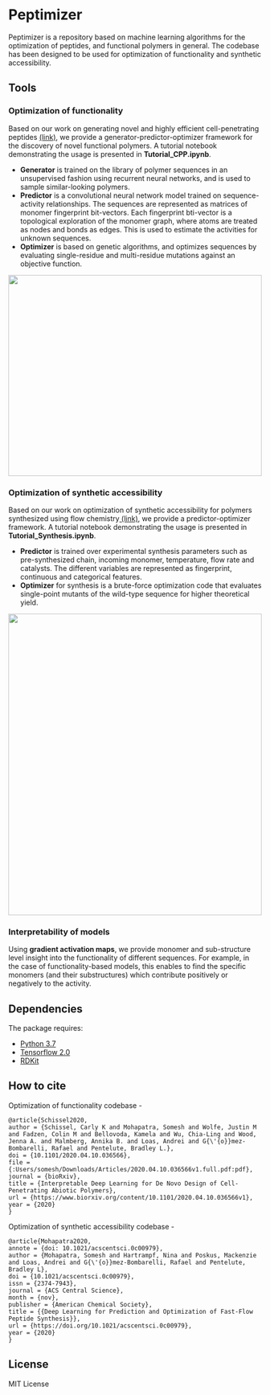 # Peptimizer

Peptimizer is a repository based on machine learning algorithms for the optimization of peptides, and functional polymers in general. The codebase has been designed to be used for optimization of functionality and synthetic accessibility.

## Tools
### Optimization of functionality
Based on our work on generating novel and highly efficient cell-penetrating peptides <a href='https://www.biorxiv.org/content/10.1101/2020.04.10.036566v1'> (link)</a>, we provide a generator-predictor-optimizer framework for the discovery of novel functional polymers. A tutorial notebook demonstrating the usage is presented in <b>Tutorial_CPP.ipynb</b>.<br> 
<ul>
  <li><b>Generator</b> is trained on the library of polymer sequences in an unsupervised fashion using recurrent neural networks, and is used to sample similar-looking polymers.</b> 
  <li><b>Predictor</b> is a convolutional neural network model trained on sequence-activity relationships. The sequences are represented as matrices of monomer fingerprint bit-vectors. Each fingerprint bti-vector is a topological exploration of the monomer graph, where atoms are treated as nodes and bonds as edges. This is used to estimate the activities for unknown sequences.</li>
  <li><b>Optimizer</b> is based on genetic algorithms, and optimizes sequences by evaluating single-residue and multi-residue mutations against an objective function.
</ul>

<img src="https://github.com/learningmatter-mit/peptimizer/blob/master/figures/CPP.svg" width="100%" height="400"><br>

### Optimization of synthetic accessibility
Based on our work on optimization of synthetic accessibility for polymers synthesized using flow chemistry<a href='https://doi.org/10.1021/acscentsci.0c00979'> (link)</a>, we provide a predictor-optimizer framework. A tutorial notebook demonstrating the usage is presented in <b>Tutorial_Synthesis.ipynb</b>.<br>
<ul>
  <li><b>Predictor</b> is trained over experimental synthesis parameters such as pre-synthesized chain, incoming monomer, temperature, flow rate and catalysts. The different variables are represented as fingerprint, continuous and categorical features.<br>
  <li><b>Optimizer</b> for synthesis is a brute-force optimization code that evaluates single-point mutants of the wild-type sequence for higher theoretical yield.<br>
</ul>

<img src="https://github.com/learningmatter-mit/peptimizer/blob/master/figures/Synthesis.svg" width="100%" height="600"><br>

### Interpretability of models
Using <b>gradient activation maps</b>, we provide monomer and sub-structure level insight into the functionality of different sequences. For example, in the case of functionality-based models, this enables to find the specific monomers (and their substructures) which contribute positively or negatively to the activity.

## Dependencies
The package requires:
* <a href='https://www.python.org/downloads/release/python-370/'>Python 3.7</a>
* <a href='https://www.tensorflow.org/'>Tensorflow 2.0</a>
* <a href='https://www.rdkit.org/'>RDKit </a>

## How to cite
Optimization of functionality codebase - 
```
@article{Schissel2020,
author = {Schissel, Carly K and Mohapatra, Somesh and Wolfe, Justin M and Fadzen, Colin M and Bellovoda, Kamela and Wu, Chia-Ling and Wood, Jenna A. and Malmberg, Annika B. and Loas, Andrei and G{\'{o}}mez-Bombarelli, Rafael and Pentelute, Bradley L.},
doi = {10.1101/2020.04.10.036566},
file = {:Users/somesh/Downloads/Articles/2020.04.10.036566v1.full.pdf:pdf},
journal = {bioRxiv},
title = {Interpretable Deep Learning for De Novo Design of Cell-Penetrating Abiotic Polymers},
url = {https://www.biorxiv.org/content/10.1101/2020.04.10.036566v1},
year = {2020}
}
```

Optimization of synthetic accessibility codebase -
```
@article{Mohapatra2020,
annote = {doi: 10.1021/acscentsci.0c00979},
author = {Mohapatra, Somesh and Hartrampf, Nina and Poskus, Mackenzie and Loas, Andrei and G{\'{o}}mez-Bombarelli, Rafael and Pentelute, Bradley L},
doi = {10.1021/acscentsci.0c00979},
issn = {2374-7943},
journal = {ACS Central Science},
month = {nov},
publisher = {American Chemical Society},
title = {{Deep Learning for Prediction and Optimization of Fast-Flow Peptide Synthesis}},
url = {https://doi.org/10.1021/acscentsci.0c00979},
year = {2020}
}
```

## License
MIT License
